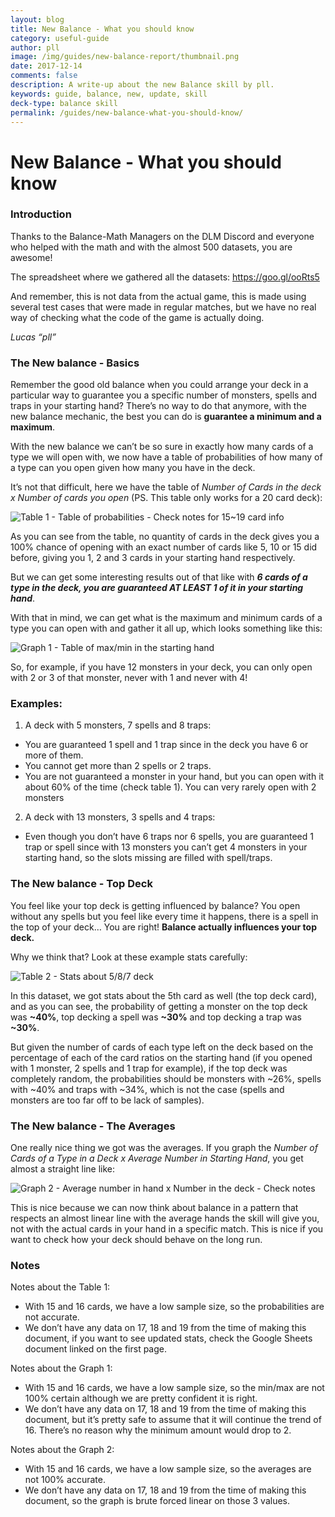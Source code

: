 ```yaml
---
layout: blog
title: New Balance - What you should know
category: useful-guide
author: pll
image: /img/guides/new-balance-report/thumbnail.png
date: 2017-12-14
comments: false
description: A write-up about the new Balance skill by pll.
keywords: guide, balance, new, update, skill
deck-type: balance skill
permalink: /guides/new-balance-what-you-should-know/
---
```


# New Balance - What you should know

### Introduction

Thanks to the Balance-Math Managers on the DLM Discord and everyone who helped with the math and with the almost 500 datasets, you are awesome!

The spreadsheet where we gathered all the datasets: https://goo.gl/ooRts5

And remember, this is not data from the actual game, this is made using several test cases that were made in regular matches, but we have no real way of checking what the code of the game is actually doing.

*Lucas “pll”*

### The New balance - Basics

Remember the good old balance when you could arrange your deck in a particular way to guarantee you a specific number of monsters, spells and traps in your starting hand? There’s no way to do that anymore, with the new balance mechanic, the best you can do is **guarantee a minimum and a maximum**.

With the new balance we can’t be so sure in exactly how many cards of a type we will open with, we now have a table of probabilities of how many of a type can you open given how many you have in the deck.

It’s not that difficult, here we have the table of *Number of Cards in the deck x Number of cards you open* (PS. This table only works for a 20 card deck):

![Table 1 - Table of probabilities - Check notes for 15~19 card info](http://image.noelshack.com/fichiers/2017/50/4/1513213333-capture-d-ecran-2017-12-14-a-01-55-51.png)

As you can see from the table, no quantity of cards in the deck gives you a 100% chance of opening with an exact number of cards like 5, 10 or 15 did before, giving you 1, 2 and 3 cards in your starting hand respectively.

But we can get some interesting results out of that like with ***6 cards of a type in the deck, you are guaranteed AT LEAST 1 of it in your starting hand***.

With that in mind, we can get what is the maximum and minimum cards of a type you can open with and gather it all up, which looks something like this:

![Graph 1 - Table of max/min in the starting hand](http://image.noelshack.com/fichiers/2017/50/4/1513213333-capture-d-ecran-2017-12-14-a-01-56-14.png)

So, for example, if you have 12 monsters in your deck, you can only open with 2 or 3 of that monster, never with 1 and never with 4!

### Examples:

 1. A deck with 5 monsters, 7 spells and 8 traps:
 
 - You are guaranteed 1 spell and 1 trap since in the deck you have 6 or more of them.
 - You cannot get more than 2 spells or 2 traps.
 - You are not guaranteed a monster in your hand, but you can open with it about 60% of the time (check table 1). You can very rarely open with 2 monsters
 
 2. A deck with 13 monsters, 3 spells and 4 traps:
 
 - Even though you don’t have 6 traps nor 6 spells, you are guaranteed 1 trap or spell since with 13 monsters you can’t get 4 monsters in your starting hand, so the slots missing are filled with spell/traps.
 
### The New balance - Top Deck

You feel like your top deck is getting influenced by balance? You open without any spells but you feel like every time it happens, there is a spell in the top of your deck… You are right! **Balance actually influences your top deck.**

Why we think that? Look at these example stats carefully:

![Table 2 - Stats about 5/8/7 deck](http://image.noelshack.com/fichiers/2017/50/4/1513213334-capture-d-ecran-2017-12-14-a-01-56-45.png)

In this dataset, we got stats about the 5th card as well (the top deck card), and as you can see, the probability of getting a monster on the top deck was **~40%**, top decking a spell was **~30%** and top decking a trap was **~30%**.
	
But given the number of cards of each type left on the deck based on the percentage of each of the card ratios on the starting hand (if you opened with 1 monster, 2 spells and 1 trap for example), if the top deck was completely random, the probabilities should be monsters with ~26%, spells with ~40% and traps with ~34%, which is not the case (spells and monsters are too far off to be lack of samples).

### The New balance - The Averages

One really nice thing we got was the averages. If you graph the *Number of Cards of a Type in a Deck x Average Number in Starting Hand*, you get almost a straight line like:

![Graph 2 - Average number in hand x Number in the deck - Check notes](http://image.noelshack.com/fichiers/2017/50/4/1513213333-capture-d-ecran-2017-12-14-a-01-57-03.png)

This is nice because we can now think about balance in a pattern that respects an almost linear line with the average hands the skill will give you, not with the actual cards in your hand in a specific match. This is nice if you want to check how your deck should behave on the long run.

### Notes

Notes about the Table 1:

 - With 15 and 16 cards, we have a low sample size, so the probabilities are not accurate.
 - We don’t have any data on 17, 18 and 19 from the time of making this document, if you want to see updated stats, check the Google Sheets document linked on the first page.

Notes about the Graph 1:

 - With 15 and 16 cards, we have a low sample size, so the min/max are not 100% certain although we are pretty confident it is right.
 - We don’t have any data on 17, 18 and 19 from the time of making this document, but it’s pretty safe to assume that it will continue the trend of 16. There’s no reason why the minimum amount would drop to 2.

Notes about the Graph 2:

 - With 15 and 16 cards, we have a low sample size, so the averages are not 100% accurate.
 - We don’t have any data on 17, 18 and 19 from the time of making this document, so the graph is brute forced linear on those 3 values.

